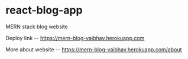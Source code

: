 # react-blog-app
MERN stack blog website

Deploy link -- https://mern-blog-vaibhav.herokuapp.com

More about website -- https://mern-blog-vaibhav.herokuapp.com/about
